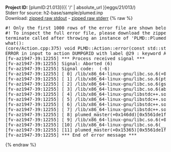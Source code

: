 **Project ID:** [plumID:21.013]({{ '/' | absolute_url }}eggs/21/013/)  
Stderr for source:  h2-base/sample/plumed.inp   
Download: [zipped raw stdout](plumed.inp.plumed_master.stdout.txt.zip) - [zipped raw stderr](plumed.inp.plumed_master.stderr.txt.zip) 
{% raw %}
<pre>
#! Only the first 1000 rows of the error file are shown below
#! To inspect the full error file, please download the zipped raw stderr file above
terminate called after throwing an instance of 'PLMD::Plumed::ExceptionError'
what():
(core/Action.cpp:375) void PLMD::Action::error(const std::string&) const
ERROR in input to action DUMPGRID with label @29 : keyword ARG is compulsory for this action
[fv-az1947-39:12255] *** Process received signal ***
[fv-az1947-39:12255] Signal: Aborted (6)
[fv-az1947-39:12255] Signal code:  (-6)
[fv-az1947-39:12255] [ 0] /lib/x86_64-linux-gnu/libc.so.6(+0x45330)[0x7f1650445330]
[fv-az1947-39:12255] [ 1] /lib/x86_64-linux-gnu/libc.so.6(pthread_kill+0x11c)[0x7f165049eb2c]
[fv-az1947-39:12255] [ 2] /lib/x86_64-linux-gnu/libc.so.6(gsignal+0x1e)[0x7f165044527e]
[fv-az1947-39:12255] [ 3] /lib/x86_64-linux-gnu/libc.so.6(abort+0xdf)[0x7f16504288ff]
[fv-az1947-39:12255] [ 4] /lib/x86_64-linux-gnu/libstdc++.so.6(+0xa5ff5)[0x7f16508a5ff5]
[fv-az1947-39:12255] [ 5] /lib/x86_64-linux-gnu/libstdc++.so.6(+0xbb0da)[0x7f16508bb0da]
[fv-az1947-39:12255] [ 6] /lib/x86_64-linux-gnu/libstdc++.so.6(_ZSt10unexpectedv+0x0)[0x7f16508a5a55]
[fv-az1947-39:12255] [ 7] /lib/x86_64-linux-gnu/libstdc++.so.6(+0xa5a6f)[0x7f16508a5a6f]
[fv-az1947-39:12255] [ 8] plumed_master(+0x146dd)[0x5561de1f96dd]
[fv-az1947-39:12255] [ 9] /lib/x86_64-linux-gnu/libc.so.6(+0x2a1ca)[0x7f165042a1ca]
[fv-az1947-39:12255] [10] /lib/x86_64-linux-gnu/libc.so.6(__libc_start_main+0x8b)[0x7f165042a28b]
[fv-az1947-39:12255] [11] plumed_master(+0x15365)[0x5561de1fa365]
[fv-az1947-39:12255] *** End of error message ***
</pre>
{% endraw %}
